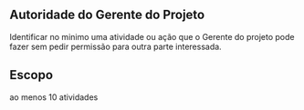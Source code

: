 ## Autoridade do Gerente do Projeto
Identificar no minimo uma atividade ou ação que o Gerente do projeto pode fazer sem pedir permissão para outra parte interessada.

## Escopo
ao menos 10 atividades
<!--stackedit_data:
eyJoaXN0b3J5IjpbLTEyMDg3OTM0MjksLTE3NTczNzc1NDldfQ
==
-->